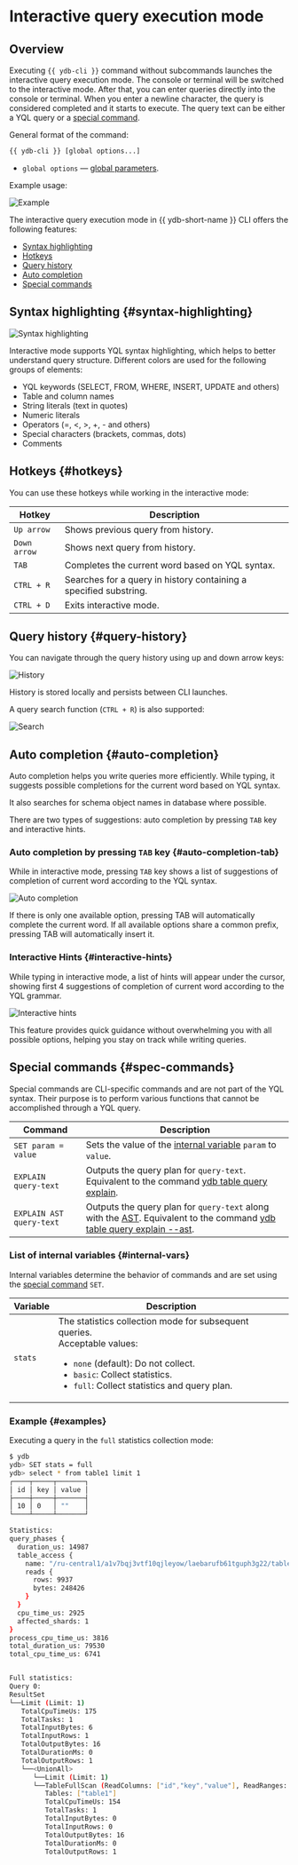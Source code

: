 # Interactive query execution mode

## Overview

Executing `{{ ydb-cli }}` command without subcommands launches the interactive query execution mode. The console or terminal will be switched to the interactive mode. After that, you can enter queries directly into the console or terminal. When you enter a newline character, the query is considered completed and it starts to execute. The query text can be either a YQL query or a [special command](#spec-commands).

General format of the command:

```bash
{{ ydb-cli }} [global options...]
```

* `global options` — [global parameters](commands/global-options.md).

Example usage:

![Example](_assets/general-example.gif)

The interactive query execution mode in {{ ydb-short-name }} CLI offers the following features:

* [Syntax highlighting](#syntax-highlighting)
* [Hotkeys](#hotkeys)
* [Query history](#query-history)
* [Auto completion](#auto-completion)
* [Special commands](#spec-commands)

## Syntax highlighting {#syntax-highlighting}

![Syntax highlighting](_assets/highlighting.jpg)

Interactive mode supports YQL syntax highlighting, which helps to better understand query structure. Different colors are used for the following groups of elements:

* YQL keywords (SELECT, FROM, WHERE, INSERT, UPDATE and others)
* Table and column names
* String literals (text in quotes)
* Numeric literals
* Operators (=, <, >, +, - and others)
* Special characters (brackets, commas, dots)
* Comments

## Hotkeys {#hotkeys}

You can use these hotkeys while working in the interactive mode:

| Hotkey        | Description                                                               |
|---------------|---------------------------------------------------------------------------|
| `Up arrow`    | Shows previous query from history.                                        |
| `Down arrow`  | Shows next query from history.                                            |
| `TAB`         | Completes the current word based on YQL syntax.                          |
| `CTRL + R`    | Searches for a query in history containing a specified substring.         |
| `CTRL + D`    | Exits interactive mode.                                                   |

## Query history {#query-history}

You can navigate through the query history using up and down arrow keys:

![History](_assets/history.gif)

History is stored locally and persists between CLI launches.

A query search function (`CTRL + R`) is also supported:

![Search](_assets/history-search.gif)

## Auto completion {#auto-completion}

Auto completion helps you write queries more efficiently. While typing, it suggests possible completions for the current word based on YQL syntax.

It also searches for schema object names in database where possible.

There are two types of suggestions: auto completion by pressing `TAB` key and interactive hints.

### Auto completion by pressing `TAB` key {#auto-completion-tab}

While in interactive mode, pressing `TAB` key shows a list of suggestions of completion of current word according to the YQL syntax.

![Auto completion](_assets/candidates.gif)

If there is only one available option, pressing TAB will automatically complete the current word.
If all available options share a common prefix, pressing TAB will automatically insert it.

### Interactive Hints {#interactive-hints}

While typing in interactive mode, a list of hints will appear under the cursor, showing first 4 suggestions of completion of current word according to the YQL grammar.

![Interactive hints](_assets/hints.gif)

This feature provides quick guidance without overwhelming you with all possible options, helping you stay on track while writing queries.

## Special commands {#spec-commands}

Special commands are CLI-specific commands and are not part of the YQL syntax. Their purpose is to perform various functions that cannot be accomplished through a YQL query.

| Command                  | Description                                                                                                                                                                      |
|--------------------------|----------------------------------------------------------------------------------------------------------------------------------------------------------------------------------|
| `SET param = value`      | Sets the value of the [internal variable](#internal-vars) `param` to `value`.                                                                                                    |
| `EXPLAIN query-text`     | Outputs the query plan for `query-text`. Equivalent to the command [ydb table query explain](commands/explain-plan.md#explain-plan).                                             |
| `EXPLAIN AST query-text` | Outputs the query plan for `query-text` along with the [AST](commands/explain-plan.md). Equivalent to the command [ydb table query explain --ast](commands/explain-plan.md#ast). |

### List of internal variables {#internal-vars}

Internal variables determine the behavior of commands and are set using the [special command](#spec-commands) `SET`.

| Variable | Description |
|----------|---|
| `stats`  | The statistics collection mode for subsequent queries.<br/>Acceptable values:<ul><li>`none` (default): Do not collect.</li><li>`basic`: Collect statistics.</li><li>`full`: Collect statistics and query plan.</li></ul> |

### Example {#examples}

Executing a query in the `full` statistics collection mode:

```bash
$ ydb
ydb> SET stats = full
ydb> select * from table1 limit 1
┌────┬─────┬───────┐
│ id │ key │ value │
├────┼─────┼───────┤
│ 10 │ 0   │ ""    │
└────┴─────┴───────┘

Statistics:
query_phases {
  duration_us: 14987
  table_access {
    name: "/ru-central1/a1v7bqj3vtf10qjleyow/laebarufb61tguph3g22/table1"
    reads {
      rows: 9937
      bytes: 248426
    }
  }
  cpu_time_us: 2925
  affected_shards: 1
}
process_cpu_time_us: 3816
total_duration_us: 79530
total_cpu_time_us: 6741


Full statistics:
Query 0:
ResultSet
└──Limit (Limit: 1)
   TotalCpuTimeUs: 175
   TotalTasks: 1
   TotalInputBytes: 6
   TotalInputRows: 1
   TotalOutputBytes: 16
   TotalDurationMs: 0
   TotalOutputRows: 1
   └──<UnionAll>
      └──Limit (Limit: 1)
      └──TableFullScan (ReadColumns: ["id","key","value"], ReadRanges: ["key (-∞, +∞)"], Table: impex_table)
         Tables: ["table1"]
         TotalCpuTimeUs: 154
         TotalTasks: 1
         TotalInputBytes: 0
         TotalInputRows: 0
         TotalOutputBytes: 16
         TotalDurationMs: 0
         TotalOutputRows: 1
```
